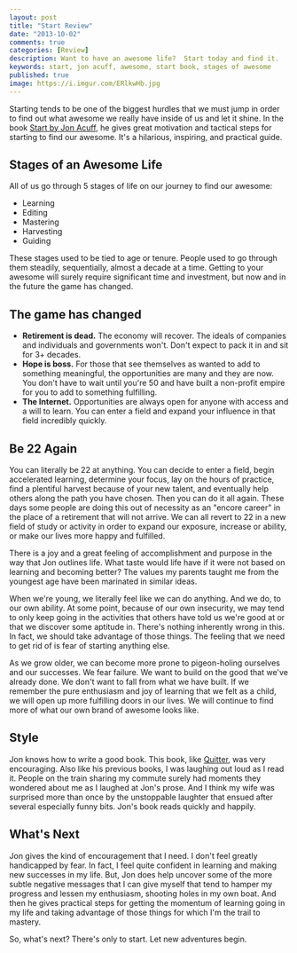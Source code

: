 ```yaml
---
layout: post
title: "Start Review"
date: "2013-10-02"
comments: true
categories: [Review]
description: Want to have an awesome life?  Start today and find it.
keywords: start, jon acuff, awesome, start book, stages of awesome
published: true
image: https://i.imgur.com/ERlkwHb.jpg
---
```


Starting tends to be one of the biggest hurdles that we must jump in order to find out what awesome we really have inside of us and let it shine.  In the book [Start by Jon Acuff](http://www.amazon.com/gp/product/1937077594/ref=as_li_ss_tl?ie=UTF8&camp=1789&creative=390957&creativeASIN=1937077594&linkCode=as2&tag=jaktre-20), he gives great motivation and tactical steps for starting to find our awesome.  It's a hilarious, inspiring, and practical guide.

<!--more-->

## Stages of an Awesome Life

All of us go through 5 stages of life on our journey to find our awesome:

- Learning
- Editing
- Mastering
- Harvesting
- Guiding

These stages used to be tied to age or tenure.  People used to go through them steadily, sequentially, almost a decade at a time.  Getting to your awesome will surely require significant time and investment, but now and in the future the game has changed.

## The game has changed

- **Retirement is dead.**  The economy will recover.  The ideals of companies and individuals and governments won't.  Don't expect to pack it in and sit for 3+ decades.
- **Hope is boss.**  For those that see themselves as wanted to add to something meaningful, the opportunities are many and they are now.  You don't have to wait until you're 50 and have built a non-profit empire for you to add to something fulfilling.
- **The Internet.**  Opportunities are always open for anyone with access and a will to learn.  You can enter a field and expand your influence in that field incredibly quickly.


## Be 22 Again

You can literally be 22 at anything.  You can decide to enter a field, begin accelerated learning, determine your focus, lay on the hours of practice, find a plentiful harvest because of your new talent, and eventually help others along the path you have chosen.  Then you can do it all again.  These days some people are doing this out of necessity as an "encore career" in the place of a retirement that will not arrive.  We can all revert to 22 in a new field of study or activity in order to expand our exposure, increase or ability, or make our lives more happy and fulfilled.

There is a joy and a great feeling of accomplishment and purpose in the way that Jon outlines life.  What taste would life have if it were not based on learning and becoming better?  The values my parents taught me from the youngest age have been marinated in similar ideas.

When we're young, we literally feel like we can do anything.  And we do, to our own ability.  At some point, because of our own insecurity, we may tend to only keep going in the activities that others have told us we're good at or that we discover some aptitude in.  There's nothing inherently wrong in this.  In fact, we should take advantage of those things.  The feeling that we need to get rid of is fear of starting anything else.

As we grow older, we can become more prone to pigeon-holing ourselves and our successes.  We fear failure.  We want to build on the good that we've already done.  We don't want to fall from what we have built.  If we remember the pure enthusiasm and joy of learning that we felt as a child, we will open up more fulfilling doors in our lives.  We will continue to find more of what our own brand of awesome looks like.

## Style

Jon knows how to write a good book.  This book, like [Quitter](/post/quitter-review/), was very encouraging.  Also like his previous books, I was laughing out loud as I read it.  People on the train sharing my commute surely had moments they wondered about me as I laughed at Jon's prose.  And I think my wife was surprised more than once by the unstoppable laughter that ensued after several especially funny bits. Jon's book reads quickly and happily.

## What's Next

Jon gives the kind of encouragement that I need.  I don't feel greatly handicapped by fear.  In fact, I feel quite confident in learning and making new successes in my life.  But, Jon does help uncover some of the more subtle negative messages that I can give myself that tend to hamper my progress and lessen my enthusiasm, shooting holes in my own boat.  And then he gives practical steps for getting the momentum of learning going in my life and taking advantage of those things for which I'm the trail to mastery.

So, what's next?  There's only to start.  Let new adventures begin.
